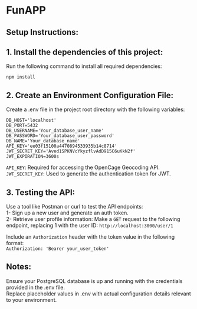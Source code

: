 # FunAPP

## Setup Instructions:
## 1. Install the dependencies of this project:
Run the following command to install all required dependencies:

```npm install```

## 2. Create an Environment Configuration File:
Create a .env file in the project root directory with the following variables:  
```
DB_HOST='localhost'  
DB_PORT=5432  
DB_USERNAME='Your_database_user_name'  
DB_PASSWORD='Your_database_user_password'  
DB_NAME='Your_database_name'  
API_KEY='ee03f15100a4470894533935b14c8714'  
JWT_SECRET_KEY='Aved1SPKNVcYkyzflvAdD915C6uKkN2f'  
JWT_EXPIRATION=3600s
```
`API_KEY`: Required for accessing the OpenCage Geocoding API.  
`JWT_SECRET_KEY`: Used to generate the authentication token for JWT.  

## 3. Testing the API:
Use a tool like Postman or curl to test the API endpoints:  
1- Sign up a new user and generate an auth token.  
2- Retrieve user profile information:
Make a `GET` request to the following endpoint, replacing 1 with the user ID:
```http://localhost:3000/user/1```  

Include an `Authorization` header with the token value in the following format:  
```Authorization: 'Bearer your_user_token'```  

## Notes:
Ensure your PostgreSQL database is up and running with the credentials provided in the .env file.   
Replace placeholder values in .env with actual configuration details relevant to your environment.  

